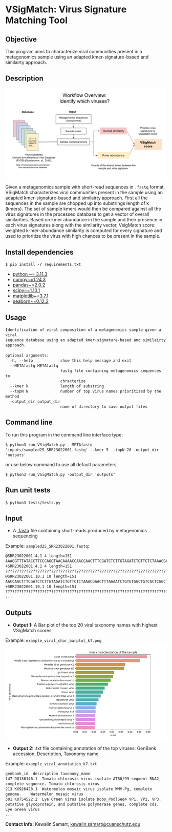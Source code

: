 # VSigMatch: Virus Signature Matching Tool
## Objective
This program aims to characterize viral communities present in a metagenomics sample using an adapted kmer-signature-based and similairty approach.

## Description
![workflow](https://github.com/KewalinSamart/VSigMatch/blob/main/supplemetary_figures/VSigmatch_workflow.png)

Given a metagenomics sample with short-read sequences in `.fastq` format, VSigMatch characterizes viral communities present in the sample using an adapted kmer-signature-based and similairty approach. First all the sequences in the sample are chopped up into substrings length of k (kmers). The set of sample kmers would then be compared against all the virus signatures in the processed database to get a vector of overall similarities. Based on kmer abundance in the sample and their presence in each virus signatures along with the similarity vector, VsigMatch score: weighted k-mer-abundance similarity is computed for every signature and used to prioritize the virus with high chances to be present in the sample.   

## Install dependencies
```
$ pip install -r requirements.txt
```
- [python ~= 3.11.3](https://www.python.org/downloads/release/python-3113/)
- [numpy~=1.24.3](https://numpy.org/install/)
- [pandas~=2.0.2](https://pandas.pydata.org/)
- [scipy~=1.10.1](https://scipy.org/install/)
- [matplotlib~=3.7.1](https://matplotlib.org/stable/users/installing/index.html)
- [seaborn~=0.12.2](https://seaborn.pydata.org/installing.html)

## Usage
```
Identification of viral composition of a metagenomics sample given a viral
sequence database using an adapted kmer-signature-based and similairty approach.

optional arguments:
  -h, --help            show this help message and exit
  --METAfastq METAfastq
                        fastq file containing metagenomics sequences to
                        chracterize
  --kmer k              length of substring
  --topN N              number of top virus names prioritized by the method
  -output_dir output_dir
                        name of directory to save output files
```

## Command line
To run this program in the command line interface type: 
```
$ python3 run_VSigMatch.py --METAfastq 'inputs/sampled25_SRR23022001.fastq' --kmer 5 --topN 20 -output_dir 'outputs'
```
or use below command to use all default parameters
```
$ python3 run_VSigMatch.py -output_dir 'outputs'
```
## Run unit tests
```
$ python3 tests/tests.py
```

## Input
- A [.fastq](https://www.zymoresearch.com/blogs/blog/fastq-file-format#:~:text=FASTQ%20format%20is%20a%20human,the%20sequencing%20platform%20flow%2Dcell.) file containing short-reads produced by metagenomics sequencing 

Example: `sampled25_SRR23022001.fastq`:
```
@SRR23022001.4.1 4 length=151
AAAGGTTTATACCTTCCCAGGTAACAAAACCAACCAACTTTCGATCTCTTGTAGATCTGTTCTCTAAACGAACTTTAAAATCTGTGTGGCTGTCACTCGGCTGCATGCTTAGTGCACTCACGCAGTATAATTAATAACTAATTACTGTCGT
+SRR23022001.4.1 4 length=151
???????????????????????????????????????????????????????????????????????????????????????????????????????????????????????????????????????????????????????
@SRR23022001.10.1 10 length=151
AACCAACTTTCGATCTCTTGTAGATCTGTTCTCTAAACGAACTTTAAAATCTGTGTGGCTGTCACTCGGCTGCATGCTTAGTGCACTCACGCAGTATAATTAATAACTAATTACTGTCGTTGACAGGACACGAGTAACTCGTCTATCTTCT
+SRR23022001.10.1 10 length=151
???????????????????????????????????????????????????????????????????????????????????????????????????????????????????????????????????????????????????????
...
```
## Outputs
- **Output 1:** A Bar plot of the top 20 viral taxonomy names with highest VSigMatch scores

Example: `example_viral_char_barplot_k7.png`
![Viral charcterization of sampled25_SRR23022001.fastq](https://github.com/KewalinSamart/VSigMatch/blob/main/outputs/figures/example_viral_char_barplot_k7.png)

- **Output 2:** .txt file containing annotation of the top viruses: GenBank accession, Description, Taxonomy name

Example: `example_viral_annotation_k7.txt`
```
genbank_id	description	taxonomy_name
147	DQ136146.1	Tomato chlorosis virus isolate AT80/99 segment RNA2, complete sequence.	Tomato chlorosis virus
213	KX926428.1	Watermelon mosaic virus isolate WMV-Pg, complete genome.	Watermelon mosaic virus
301	KU754522.2	Lye Green virus isolate Dobs_PoolSeq4 VP1, VP2, VP3, putative glycoprotein, and putative polymerase genes, complete cds.	Lye Green virus
...
```

**Contact Info:** Kewalin Samart; kewalin.samart@cuanschutz.edu
